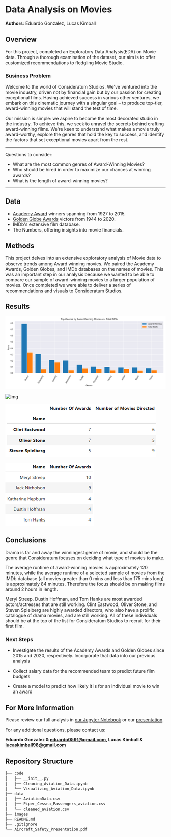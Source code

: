 
# Data Analysis on Movies

**Authors**: Eduardo Gonzalez, Lucas Kimball


##  Overview

For this project, completed an Exploratory Data Analysis(EDA) on Movie data. Through a thorough examination of the dataset, our aim is to offer customized recommendations to fledgling Movie Studio.

### Business Problem

Welcome to the world of Consideratum Studios. We've ventured into the movie industry, driven not by financial gain but by our passion for creating exceptional films. Having achieved success in various other ventures, we embark on this cinematic journey with a singular goal – to produce top-tier, award-winning movies that will stand the test of time.

Our mission is simple: we aspire to become the most decorated studio in the industry. To achieve this, we seek to unravel the secrets behind crafting award-winning films. We're keen to understand what makes a movie truly award-worthy, explore the genres that hold the key to success, and identify the factors that set exceptional movies apart from the rest.


***
Questions to consider:
* What are the most common genres of Award-Winning Movies?
* Who should be hired in order to maximize our chances at winning awards?
* What is the length of award-winning movies?
***

## Data

- [Academy Award](https://www.kaggle.com/datasets/theacademy/academy-awards) winners spanning from 1927 to 2015.
- [Golden Globe Awards](https://www.kaggle.com/datasets/unanimad/golden-globe-awards) victors from 1944 to 2020.
- IMDb's extensive film database.
- The Numbers, offering insights into movie financials.

## Methods

This project delves into an extensive exploratory analysis of Movie data to observe trends among Award winning movies. We paired the Academy Awards, Golden Globes, and IMDb databases on the names of movies. This was an important step in our analysis because we wanted to be able to compare our sample of award-winning movies to a larger population of movies. Once completed we were able to deliver a series of recommendations and visuals to Consideratum Studios.

## Results

![img](./images/Top_Genres_Award_Winning_Vs_Total_IMDb.png)

![img](/Users/lkimball/Desktop/Flatiron/Movie-Studio-Data-Analysis/Images/Comparison_of_movie_runtimes.png)

![img](./images/Screenshot_2023-09-14_104635.png)

![img](./images/Screenshot_2023-09-14_105047.png)


## Conclusions

Drama is far and away the winningest genre of movie, and should be the genre that Consideratum focuses on deciding what type of movies to make. 

The average runtime of award-winning movies is approximately 120 minutes, while the average runtime of a selected sample of movies from the IMDb database (all movies greater than 0 mins and less than 175 mins long) is approximately 84 minutes. Therefore the focus should be on making films around 2 hours in length.

Meryl Streep, Dustin Hoffman, and Tom Hanks are most awarded actors/actresses that are still working. Clint Eastwood, Oliver Stone, and Steven Spielberg are highly awarded directors, who also have a prolific catalogue of drama movies, and are still working. All of these individuals should be at the top of the list for Consideratum Studios to recruit for their first film.

### Next Steps

- Investigate the results of the Academy Awards and Golden Globes since 2015 and 2020, respectively. Incorporate that data into our previous analysis

- Collect salary data for the recommended team to predict future film budgets

- Create a model to predict how likely it is for an individual movie to win an award

## For More Information

Please review our full analysis in [our Jupyter Notebook]() or our [presentation](./Movie_Project_Presentation.pdf).

For any additional questions, please contact us:

**Eduardo Gonzalez & eduardo0591@gmail.com, Lucas Kimball & lucaskimball98@gmail.com**



## Repository Structure



```
├── code
│   ├── __init__.py
│   ├── Cleaning_Aviation_Data.ipynb
│   └── Visualizing_Aviation_Data.ipynb
├── data
│   ├── AviationData.csv
│   ├── Piper_Cessna_Passengers_aviation.csv
│   └── cleaned_aviation.csv
├── images
├── README.md
├── .gitignore
└── Aircraft_Safety_Presentation.pdf
```










